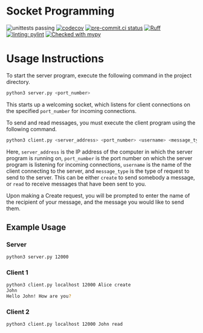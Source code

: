 # Socket Programming
![unittests passing](https://github.com/hazzery/socket-programming/actions/workflows/unittests.yml/badge.svg)
[![codecov](https://codecov.io/gh/hazzery/socket-programming/graph/badge.svg?token=6GQA3I43XT)](https://codecov.io/gh/hazzery/socket-programming)
[![pre-commit.ci status](https://results.pre-commit.ci/badge/github/hazzery/socket-programming/master.svg)](https://results.pre-commit.ci/latest/github/hazzery/socket-programming/master)
[![Ruff](https://img.shields.io/endpoint?url=https://raw.githubusercontent.com/astral-sh/ruff/main/assets/badge/v2.json)](https://github.com/astral-sh/ruff)
[![linting: pylint](https://img.shields.io/badge/linting-pylint-yellowgreen)](https://github.com/pylint-dev/pylint)
[![Checked with mypy](https://www.mypy-lang.org/static/mypy_badge.svg)](https://mypy-lang.org/)

# Usage Instructions

To start the server program, execute the following command in the project directory.
```bash
python3 server.py <port_number>
```
This starts up a welcoming socket, which listens for client connections
on the specified `port_number` for incoming connections.


To send and read messages, you must execute the client program using the following command.
```bash
python3 client.py <server_address> <port_number> <username> <message_type>
```
Here, `server_address` is the IP address of the computer in which the server program is running on,
`port_number` is the port number on which the server program is listening for incoming connections,
`username` is the name of the client connecting to the server, and `message_type` is the type of
request to send to the server. This can be either `create` to send somebody a message,
or `read` to receive messages that have been sent to you.

Upon making a Create request, you will be prompted to enter the name of the
recipient of your message, and the message you would like to send them.

## Example Usage
### Server
```bash
python3 server.py 12000
```

### Client 1
```bash
python3 client.py localhost 12000 Alice create
John
Hello John! How are you?
```

### Client 2
```bash
python3 client.py localhost 12000 John read
```
